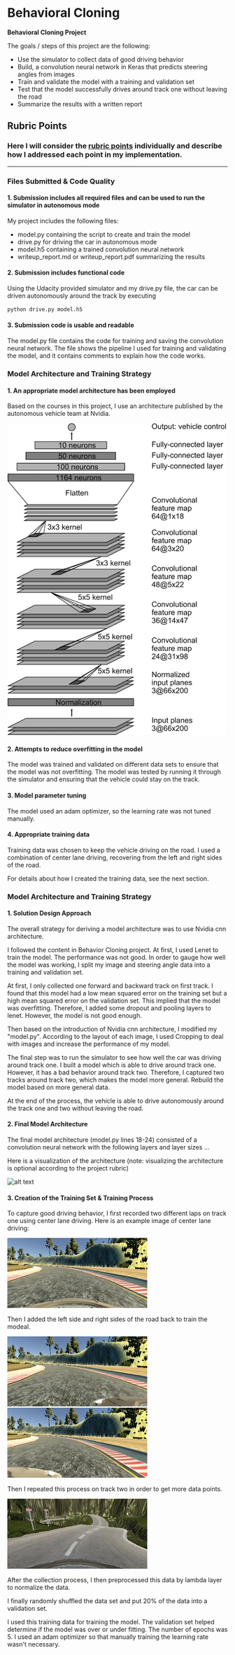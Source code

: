 # **Behavioral Cloning** 

**Behavioral Cloning Project**

The goals / steps of this project are the following:
* Use the simulator to collect data of good driving behavior
* Build, a convolution neural network in Keras that predicts steering angles from images
* Train and validate the model with a training and validation set
* Test that the model successfully drives around track one without leaving the road
* Summarize the results with a written report


[//]: # (Image References)

[image1]: ./images/cnn_architecture.png "CNN Architecture"
[image2]: ./images/final_architectrue.png "Final Architecture"
[image3]: ./images/center.jpg "Center"
[image4]: ./images/left.jpg "Left"
[image5]: ./images/right.jpg "Right"
[image6]: ./images/center_track_two.jpg "Center Track Two"
[image7]: ./examples/placeholder_small.png "Flipped Image"

## Rubric Points
### Here I will consider the [rubric points](https://review.udacity.com/#!/rubrics/432/view) individually and describe how I addressed each point in my implementation.  

---
### Files Submitted & Code Quality

#### 1. Submission includes all required files and can be used to run the simulator in autonomous mode

My project includes the following files:
* model.py containing the script to create and train the model
* drive.py for driving the car in autonomous mode
* model.h5 containing a trained convolution neural network 
* writeup_report.md or writeup_report.pdf summarizing the results

#### 2. Submission includes functional code
Using the Udacity provided simulator and my drive.py file, the car can be driven autonomously around the track by executing 
```sh
python drive.py model.h5
```

#### 3. Submission code is usable and readable

The model.py file contains the code for training and saving the convolution neural network. The file shows the pipeline I used for training and validating the model, and it contains comments to explain how the code works.

### Model Architecture and Training Strategy

#### 1. An appropriate model architecture has been employed

Based on the courses in this project, I use an architecture published by the autonomous vehicle team at Nvidia. 

![alt text][image1]

#### 2. Attempts to reduce overfitting in the model

The model was trained and validated on different data sets to ensure that the model was not overfitting. The model was tested by running it through the simulator and ensuring that the vehicle could stay on the track.

#### 3. Model parameter tuning

The model used an adam optimizer, so the learning rate was not tuned manually.

#### 4. Appropriate training data

Training data was chosen to keep the vehicle driving on the road. I used a combination of center lane driving, recovering from the left and right sides of the road.

For details about how I created the training data, see the next section. 

### Model Architecture and Training Strategy

#### 1. Solution Design Approach

The overall strategy for deriving a model architecture was to use Nvidia cnn architecture.

I followed the content in Behavior Cloning project. At first, I used Lenet to train the model. The performance was not good. In order to gauge how well the model was working, I split my image and steering angle data into a training and validation set. 

At first, I only collected one forward and backward track on first track. I found that this model had a low mean squared error on the training set but a high mean squared error on the validation set. This implied that the model was overfitting. Therefore, I added some dropout and pooling layers to lenet. However, the model is not good enough.

Then based on the introduction of Nvidia cnn architecture, I modified my "model.py". According to the layout of each image, I used Cropping to deal with images and increase the performance of my model.

The final step was to run the simulator to see how well the car was driving around track one. I built a model which is able to drive around track one. However, it has a bad behavior around track two. Therefore, I captured two tracks around track two, which makes the model more general. Rebuild the model based on more general data.

At the end of the process, the vehicle is able to drive autonomously around the track one and two without leaving the road.

#### 2. Final Model Architecture

The final model architecture (model.py lines 18-24) consisted of a convolution neural network with the following layers and layer sizes ...

Here is a visualization of the architecture (note: visualizing the architecture is optional according to the project rubric)

![alt text][image2]

#### 3. Creation of the Training Set & Training Process

To capture good driving behavior, I first recorded two different laps on track one using center lane driving. Here is an example image of center lane driving:

![alt text][image3]

Then I added  the left side and right sides of the road back to train the modeal. 

![alt text][image4]
![alt text][image5]

Then I repeated this process on track two in order to get more data points.

![alt text][image6]

After the collection process, I then preprocessed this data by lambda layer to normalize the data.

I finally randomly shuffled the data set and put 20% of the data into a validation set. 

I used this training data for training the model. The validation set helped determine if the model was over or under fitting. The number of epochs was 5. I used an adam optimizer so that manually training the learning rate wasn't necessary.
